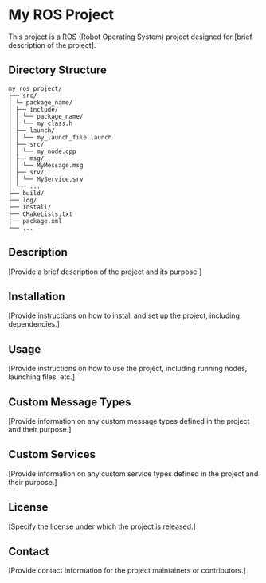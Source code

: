 # My ROS Project

This project is a ROS (Robot Operating System) project designed for [brief description of the project].

## Directory Structure

```
my_ros_project/
├── src/
│ └─ package_name/
│ ├── include/
│ │ └── package_name/
│ │ └── my_class.h
│ ├── launch/
│ │ └── my_launch_file.launch
│ ├── src/
│ │ └── my_node.cpp
│ ├── msg/
│ │ └── MyMessage.msg
│ ├── srv/
│ │ └── MyService.srv
│ └── ...
├── build/
├── log/
├── install/
├── CMakeLists.txt
├── package.xml
└── ...
```

## Description

[Provide a brief description of the project and its purpose.]

## Installation

[Provide instructions on how to install and set up the project, including dependencies.]

## Usage

[Provide instructions on how to use the project, including running nodes, launching files, etc.]

## Custom Message Types

[Provide information on any custom message types defined in the project and their purpose.]

## Custom Services

[Provide information on any custom service types defined in the project and their purpose.]

## License

[Specify the license under which the project is released.]

## Contact

[Provide contact information for the project maintainers or contributors.]
